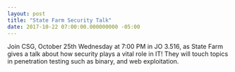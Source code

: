 ```yaml
---
layout: post
title: "State Farm Security Talk"
date: 2017-10-22 07:00:00.000000000 -05:00
---
```


Join CSG, October 25th Wednesday at 7:00 PM in JO 3.516, as State Farm gives a talk about how security plays a vital role in IT! They will touch topics in penetration testing such as binary, and web exploitation.
